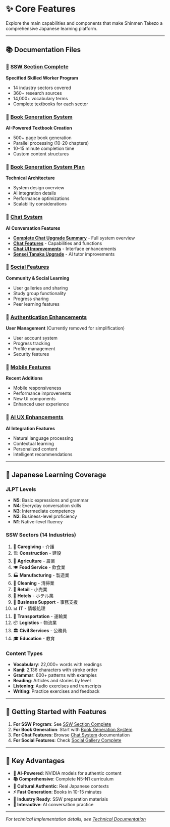 # ✨ Core Features

Explore the main capabilities and components that make Shinmen Takezo a comprehensive Japanese learning platform.

---

## 📚 Documentation Files

### 🏢 **[SSW Section Complete](./SSW_SECTION_COMPLETE.md)**
**Specified Skilled Worker Program**
- 14 industry sectors covered
- 360+ research sources
- 14,000+ vocabulary terms
- Complete textbooks for each sector

### 📖 **[Book Generation System](./BOOK_GENERATION_README.md)**
**AI-Powered Textbook Creation**
- 500+ page book generation
- Parallel processing (10-20 chapters)
- 10-15 minute completion time
- Custom content structures

### 📖 **[Book Generation System Plan](./BOOK_GENERATION_SYSTEM_PLAN.md)**
**Technical Architecture**
- System design overview
- AI integration details
- Performance optimizations
- Scalability considerations

### 💬 **[Chat System](./chat/)**
**AI Conversation Features**
- **[Complete Chat Upgrade Summary](./chat/COMPLETE_CHAT_UPGRADE_SUMMARY.md)** - Full system overview
- **[Chat Features](./chat/CHAT_FEATURES.md)** - Capabilities and functions
- **[Chat UI Improvements](./chat/CHAT_UI_IMPROVEMENTS.md)** - Interface enhancements
- **[Sensei Tanaka Upgrade](./chat/CHAT_UI_SENSEI_UPGRADE.md)** - AI tutor improvements

### 🎨 **[Social Features](./SOCIAL_GALLERY_COMPLETE.md)**
**Community & Social Learning**
- User galleries and sharing
- Study group functionality
- Progress sharing
- Peer learning features

### 🔐 **[Authentication Enhancements](./authentication-enhancements.md)**
**User Management** (Currently removed for simplification)
- User account system
- Progress tracking
- Profile management
- Security features

### 📱 **[Mobile Features](./NEW_FEATURES_ADDED.md)**
**Recent Additions**
- Mobile responsiveness
- Performance improvements
- New UI components
- Enhanced user experience

### 🎯 **[AI UX Enhancements](./AI_UX_ENHANCEMENTS_SUMMARY.md)**
**AI Integration Features**
- Natural language processing
- Contextual learning
- Personalized content
- Intelligent recommendations

---

## 🎌 Japanese Learning Coverage

### **JLPT Levels**
- **N5**: Basic expressions and grammar
- **N4**: Everyday conversation skills  
- **N3**: Intermediate competency
- **N2**: Business-level proficiency
- **N1**: Native-level fluency

### **SSW Sectors (14 Industries)**
1. 🏥 **Caregiving** - 介護
2. 🏗️ **Construction** - 建設
3. 🌾 **Agriculture** - 農業
4. 🍽️ **Food Service** - 飲食業
5. 🏭 **Manufacturing** - 製造業
6. 🧹 **Cleaning** - 清掃業
7. 🏪 **Retail** - 小売業
8. 🏨 **Hotels** - ホテル業
9. 📇 **Business Support** - 事務支援
10. 📊 **IT** - 情報処理
11. 🚗 **Transportation** - 運輸業
12. 📦 **Logistics** - 物流業
13. 🏛️ **Civil Services** - 公務員
14. 🎓 **Education** - 教育

### **Content Types**
- **Vocabulary**: 22,000+ words with readings
- **Kanji**: 2,136 characters with stroke order
- **Grammar**: 600+ patterns with examples
- **Reading**: Articles and stories by level
- **Listening**: Audio exercises and transcripts
- **Writing**: Practice exercises and feedback

---

## 🔧 Getting Started with Features

1. **For SSW Program**: See [SSW Section Complete](./SSW_SECTION_COMPLETE.md)
2. **For Book Generation**: Start with [Book Generation System](./BOOK_GENERATION_README.md)
3. **For Chat Features**: Browse [Chat System](./chat/) documentation
4. **For Social Features**: Check [Social Gallery Complete](./SOCIAL_GALLERY_COMPLETE.md)

---

## 🎯 Key Advantages

- **🤖 AI-Powered**: NVIDIA models for authentic content
- **📚 Comprehensive**: Complete N5-N1 curriculum
- **🎌 Cultural Authentic**: Real Japanese contexts
- **⚡ Fast Generation**: Books in 10-15 minutes
- **🏢 Industry Ready**: SSW preparation materials
- **💬 Interactive**: AI conversation practice

---

*For technical implementation details, see [Technical Documentation](../technical/)*
